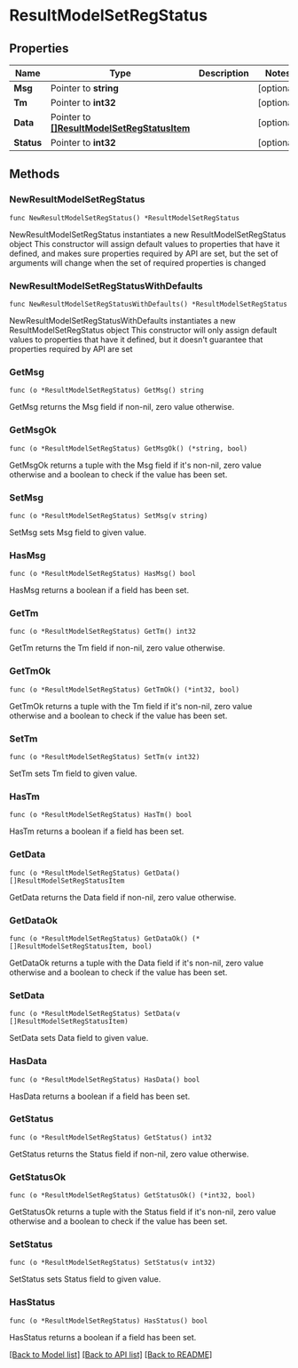 # ResultModelSetRegStatus

## Properties

Name | Type | Description | Notes
------------ | ------------- | ------------- | -------------
**Msg** | Pointer to **string** |  | [optional] 
**Tm** | Pointer to **int32** |  | [optional] 
**Data** | Pointer to [**[]ResultModelSetRegStatusItem**](ResultModelSetRegStatusItem.md) |  | [optional] 
**Status** | Pointer to **int32** |  | [optional] 

## Methods

### NewResultModelSetRegStatus

`func NewResultModelSetRegStatus() *ResultModelSetRegStatus`

NewResultModelSetRegStatus instantiates a new ResultModelSetRegStatus object
This constructor will assign default values to properties that have it defined,
and makes sure properties required by API are set, but the set of arguments
will change when the set of required properties is changed

### NewResultModelSetRegStatusWithDefaults

`func NewResultModelSetRegStatusWithDefaults() *ResultModelSetRegStatus`

NewResultModelSetRegStatusWithDefaults instantiates a new ResultModelSetRegStatus object
This constructor will only assign default values to properties that have it defined,
but it doesn't guarantee that properties required by API are set

### GetMsg

`func (o *ResultModelSetRegStatus) GetMsg() string`

GetMsg returns the Msg field if non-nil, zero value otherwise.

### GetMsgOk

`func (o *ResultModelSetRegStatus) GetMsgOk() (*string, bool)`

GetMsgOk returns a tuple with the Msg field if it's non-nil, zero value otherwise
and a boolean to check if the value has been set.

### SetMsg

`func (o *ResultModelSetRegStatus) SetMsg(v string)`

SetMsg sets Msg field to given value.

### HasMsg

`func (o *ResultModelSetRegStatus) HasMsg() bool`

HasMsg returns a boolean if a field has been set.

### GetTm

`func (o *ResultModelSetRegStatus) GetTm() int32`

GetTm returns the Tm field if non-nil, zero value otherwise.

### GetTmOk

`func (o *ResultModelSetRegStatus) GetTmOk() (*int32, bool)`

GetTmOk returns a tuple with the Tm field if it's non-nil, zero value otherwise
and a boolean to check if the value has been set.

### SetTm

`func (o *ResultModelSetRegStatus) SetTm(v int32)`

SetTm sets Tm field to given value.

### HasTm

`func (o *ResultModelSetRegStatus) HasTm() bool`

HasTm returns a boolean if a field has been set.

### GetData

`func (o *ResultModelSetRegStatus) GetData() []ResultModelSetRegStatusItem`

GetData returns the Data field if non-nil, zero value otherwise.

### GetDataOk

`func (o *ResultModelSetRegStatus) GetDataOk() (*[]ResultModelSetRegStatusItem, bool)`

GetDataOk returns a tuple with the Data field if it's non-nil, zero value otherwise
and a boolean to check if the value has been set.

### SetData

`func (o *ResultModelSetRegStatus) SetData(v []ResultModelSetRegStatusItem)`

SetData sets Data field to given value.

### HasData

`func (o *ResultModelSetRegStatus) HasData() bool`

HasData returns a boolean if a field has been set.

### GetStatus

`func (o *ResultModelSetRegStatus) GetStatus() int32`

GetStatus returns the Status field if non-nil, zero value otherwise.

### GetStatusOk

`func (o *ResultModelSetRegStatus) GetStatusOk() (*int32, bool)`

GetStatusOk returns a tuple with the Status field if it's non-nil, zero value otherwise
and a boolean to check if the value has been set.

### SetStatus

`func (o *ResultModelSetRegStatus) SetStatus(v int32)`

SetStatus sets Status field to given value.

### HasStatus

`func (o *ResultModelSetRegStatus) HasStatus() bool`

HasStatus returns a boolean if a field has been set.


[[Back to Model list]](../README.md#documentation-for-models) [[Back to API list]](../README.md#documentation-for-api-endpoints) [[Back to README]](../README.md)



